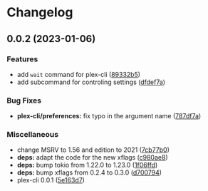 # Changelog

## 0.0.2 (2023-01-06)


### Features

* add `wait` command for plex-cli ([89332b5](https://github.com/andrey-yantsen/plex-api.rs/commit/89332b576f2b43d3d2a1c7dc56513a6a40ec3d81))
* add subcommand for controling settings ([dfdef7a](https://github.com/andrey-yantsen/plex-api.rs/commit/dfdef7a7e4b7e543b88ee0461e45b40d5d4d23c1))


### Bug Fixes

* **plex-cli/preferences:** fix typo in the argument name ([787df7a](https://github.com/andrey-yantsen/plex-api.rs/commit/787df7ab16e51bb4285a660d1ba9c70ff62c3324))


### Miscellaneous

* change MSRV to 1.56 and edition to 2021 ([7cb77b0](https://github.com/andrey-yantsen/plex-api.rs/commit/7cb77b00befcc5265c81e76e74bc8e157a2f0ff5))
* **deps:** adapt the code for the new xflags ([c980ae8](https://github.com/andrey-yantsen/plex-api.rs/commit/c980ae86e99caf613911a64b03668e5982435c60))
* **deps:** bump tokio from 1.22.0 to 1.23.0 ([1f06ffd](https://github.com/andrey-yantsen/plex-api.rs/commit/1f06ffd6c5b0ac0f1dcd0201a4ad2383eda50d35))
* **deps:** bump xflags from 0.2.4 to 0.3.0 ([d700794](https://github.com/andrey-yantsen/plex-api.rs/commit/d700794ada5bf69a3890cc938c84a8d36d4547f9))
* plex-cli 0.0.1 ([5e163d7](https://github.com/andrey-yantsen/plex-api.rs/commit/5e163d741f9ba304658317b2f8d42679af87888d))
